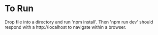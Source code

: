 # To Run

Drop file into a directory and run 'npm install'. Then 'npm run dev' should respond with a http://localhost to navigate within a browser.
